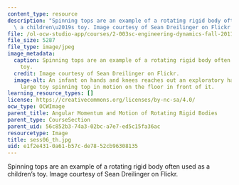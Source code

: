 ```yaml
---
content_type: resource
description: "Spinning tops are an example of a rotating rigid body often used as\
  \ a children\u2019s toy. Image courtesy of Sean Dreilinger on Flickr."
file: /ol-ocw-studio-app/courses/2-003sc-engineering-dynamics-fall-2011/e1f2e4310a61b57cde7852cb96308135_sess06_th.jpg
file_size: 5287
file_type: image/jpeg
image_metadata:
  caption: Spinning tops are an example of a rotating rigid body often used as a children's
    toy.
  credit: Image courtesy of Sean Dreilinger on Flickr.
  image-alt: An infant on hands and knees reaches out an exploratory hand toward a
    large toy spinning top in motion on the floor in front of it.
learning_resource_types: []
license: https://creativecommons.org/licenses/by-nc-sa/4.0/
ocw_type: OCWImage
parent_title: Angular Momentum and Motion of Rotating Rigid Bodies
parent_type: CourseSection
parent_uid: 56c852b3-74a3-02bc-a7e7-ed5c15fa36ac
resourcetype: Image
title: sess06_th.jpg
uid: e1f2e431-0a61-b57c-de78-52cb96308135
---
```

Spinning tops are an example of a rotating rigid body often used as a children’s toy. Image courtesy of Sean Dreilinger on Flickr.